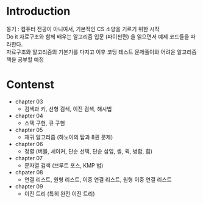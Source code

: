 # Introduction
동기 : 컴퓨터 전공이 아니여서, 기본적인 CS 소양을 기르기 위한 시작  
Do it 자료구조와 함께 배우는 알고리즘 입문 (파이썬편) 을 읽으면서 예제 코드들을 따라한다.  
자료구조와 알고리즘의 기본기를 다지고 이후 코딩 테스트 문제풀이와 어려운 알고리즘 책을 공부할 예정  
# Contenst
- chapter 03  
    - 검색과 키, 선형 검색, 이진 검색, 해시법  
- chapter 04  
    - 스택 구현, 큐 구현  
- chapter 05  
    - 재귀 알고리즘 (하노이의 탑과 8퀸 문제)  
- chapter 06  
    - 정렬 (버블, 셰이커, 단순 선택, 단순 삽입, 셸, 퀵, 병합, 힙)  
- chapter 07  
    - 문자열 검색 (브루트 포스, KMP 법)  
- chpater 08  
    - 연결 리스트, 원형 리스트, 이중 연결 리스트, 원형 이중 연결 리스트  
- chapter 09  
    - 이진 트리 (특히 완전 이진 트리)  